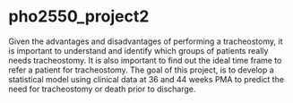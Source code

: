 # pho2550_project2
Given the advantages and disadvantages of performing a tracheostomy, it is important to understand and identify which groups of patients really needs tracheostomy. It is also important to find out the ideal time frame to refer a patient for tracheostomy. The goal of this project, is to develop a statistical model using clinical data at 36 and 44 weeks PMA to predict the need for tracheostomy or death prior to discharge.
